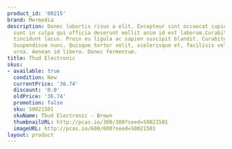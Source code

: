 ```yaml
---
product_id: '00215'
brand: Mermedia
description: Donec lobortis risus a elit. Excepteur sint occaecat cupidatat non proident,
  sunt in culpa qui officia deserunt mollit anim id est laborum.Curabitur pretium
  tincidunt lacus. Proin eu ligula ac sapien suscipit blandit. Curabitur ac sapien.
  Suspendisse nunc. Quisque tortor velit, scelerisque et, facilisis vel, tempor sed,
  urna. Aenean id libero. Donec fermentum.
title: Thud Electronic
skus:
- available: true
  condition: New
  currentPrice: '36.74'
  discount: '0.0'
  oldPrice: '36.74'
  promotion: false
  sku: S0021501
  skuName: Thud Electronic - Brown
  thumbnailURL: http://pcas.io/300/300?seed=S0021501
  imageURL: http://pcas.io/600/600?seed=S0021501
layout: product
---
```

